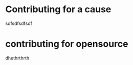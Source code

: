 
<div>
  <h1>
    Contributing for a cause</h1>
  </h1>
  </div>
<div>sdfsdfsdfsdf
  <h1>
    contributing for opensource</h1>
  </h1>
  </div>

dhethrthrth

